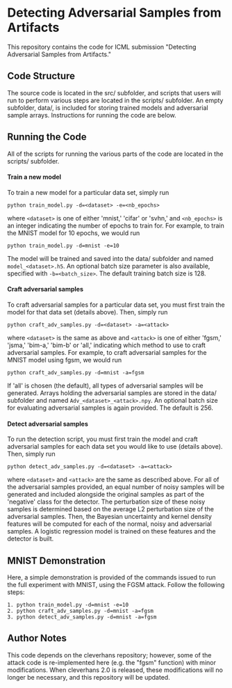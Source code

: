 # Detecting Adversarial Samples from Artifacts
This repository contains the code for ICML submission "Detecting Adversarial
Samples from Artifacts."

## Code Structure
The source code is located in the src/ subfolder, and scripts that users will
run to perform various steps are located in the scripts/ subfolder. An empty
subfolder, data/, is included for storing trained models and adversarial sample
arrays. Instructions for running the code are below.

## Running the Code
All of the scripts for running the various parts of the code are located
in the scripts/ subfolder.

#### Train a new model
To train a new model for a particular data set, simply run

    python train_model.py -d=<dataset> -e=<nb_epochs>

where `<dataset>` is one of either 'mnist,' 'cifar' or 'svhn,' and `<nb_epochs>`
is an integer indicating the number of epochs to train for. For example,
to train the MNIST model for 10 epochs, we would run

    python train_model.py -d=mnist -e=10

The model will be trained and saved into the data/ subfolder and named
`model_<dataset>.h5`. An optional batch size parameter is also available,
specified with `-b=<batch_size>`. The default training batch size is 128.

#### Craft adversarial samples
To craft adversarial samples for a particular data set, you must first
train the model for that data set (details above). Then, simply run

    python craft_adv_samples.py -d=<dataset> -a=<attack>

where `<dataset>` is the same as above and `<attack>` is one of either 'fgsm,'
'jsma,' 'bim-a,' 'bim-b' or 'all,' indicating which method to use to craft
adversarial samples. For example, to craft adversarial samples for the
MNIST model using fgsm, we would run

    python craft_adv_samples.py -d=mnist -a=fgsm

If 'all' is chosen (the default), all types of adversarial samples will be
generated. Arrays holding the adversarial samples are stored in the data/
subfolder and named `Adv_<dataset>_<attack>.npy`. An optional batch size
for evaluating adversarial samples is again provided. The default is 256.

#### Detect adversarial samples
To run the detection script, you must first train the model and craft
adversarial samples for each data set you would like to use (details above).
Then, simply run

    python detect_adv_samples.py -d=<dataset> -a=<attack>

where `<dataset>` and `<attack>` are the same as described above. For all of the
adversarial samples provided, an equal number of noisy samples will be generated
and included alongside the original samples as part of the 'negative' class
for the detector. The perturbation size of these noisy samples is determined
based on the average L2 perturbation size of the adversarial samples. Then,
the Bayesian uncertainty and kernel density features will be computed for each
of the normal, noisy and adversarial samples. A logistic regression model is
trained on these features and the detector is built.

## MNIST Demonstration
Here, a simple demonstration is provided of the commands issued to run the full
experiment with MNIST, using the FGSM attack. Follow the following steps:

    1. python train_model.py -d=mnist -e=10
    2. python craft_adv_samples.py -d=mnist -a=fgsm
    3. python detect_adv_samples.py -d=mnist -a=fgsm

## Author Notes

This code depends on the cleverhans repository; however, some of the attack
code is re-implemented here (e.g. the "fgsm" function) with minor modifications.
When cleverhans 2.0 is released, these modifications will no longer be
necessary, and this repository will be updated.

